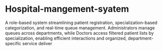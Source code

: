 # Hospital-mangement-syatem
A role-based system streamlining patient registration, specialization-based categorization, and real-time queue management. Administrators manage queues across departments, while Doctors access filtered patient lists by specialization, enabling efficient interactions and organized, department-specific service deliver
